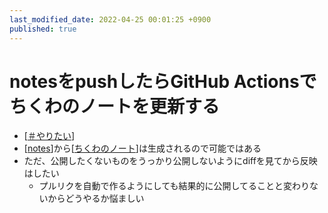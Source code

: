 ```yaml
---
last_modified_date: 2022-04-25 00:01:25 +0900
published: true
---
```


# notesをpushしたらGitHub Actionsでちくわのノートを更新する

- [[＃やりたい]]
- [[notes]]から[[ちくわのノート]]は生成されるので可能ではある
- ただ、公開したくないものをうっかり公開しないようにdiffを見てから反映はしたい
  - プルリクを自動で作るようにしても結果的に公開してることと変わりないからどうやるか悩ましい

[//begin]: # "Autogenerated link references for markdown compatibility"
[＃やりたい]: ＃やりたい "＃やりたい"
[notes]: notes "notes"
[ちくわのノート]: ちくわのノート "ちくわのノート"
[//end]: # "Autogenerated link references"